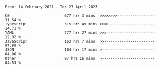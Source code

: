 <!-- [![Top Langs](https://github-readme-stats.vercel.app/api/top-langs/?username=thititongumpun&layout=compact&langs_count=7&theme=prussian)](https://github.com/thititongumpun)
[![Anurag's GitHub stats](https://github-readme-stats.vercel.app/api?username=thititongumpun&hide=stars&show_icons=true&theme=prussian)](https://github.com/thititongumpun) -->

<!--START_SECTION:waka-->

```text
From: 14 February 2021 - To: 27 April 2023

C#                         677 hrs 3 mins  >>>>>>>>-----------------   31.54 %
TypeScript                 315 hrs 45 mins >>>>---------------------   14.71 %
YAML                       277 hrs 27 mins >>>----------------------   12.92 %
JavaScript                 163 hrs 7 mins  >>-----------------------   07.60 %
JSON                       104 hrs 17 mins >------------------------   04.86 %
Other                      97 hrs 16 mins  >------------------------   04.53 %
```

<!--END_SECTION:waka-->

